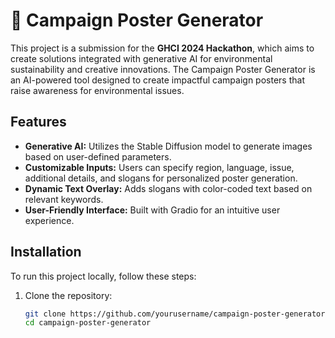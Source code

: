 # 🌿 Campaign Poster Generator

This project is a submission for the **GHCI 2024 Hackathon**, which aims to create solutions integrated with generative AI for environmental sustainability and creative innovations. The Campaign Poster Generator is an AI-powered tool designed to create impactful campaign posters that raise awareness for environmental issues.

## Features

- **Generative AI:** Utilizes the Stable Diffusion model to generate images based on user-defined parameters.
- **Customizable Inputs:** Users can specify region, language, issue, additional details, and slogans for personalized poster generation.
- **Dynamic Text Overlay:** Adds slogans with color-coded text based on relevant keywords.
- **User-Friendly Interface:** Built with Gradio for an intuitive user experience.

## Installation

To run this project locally, follow these steps:

1. Clone the repository:
   ```bash
   git clone https://github.com/yourusername/campaign-poster-generator.git
   cd campaign-poster-generator
